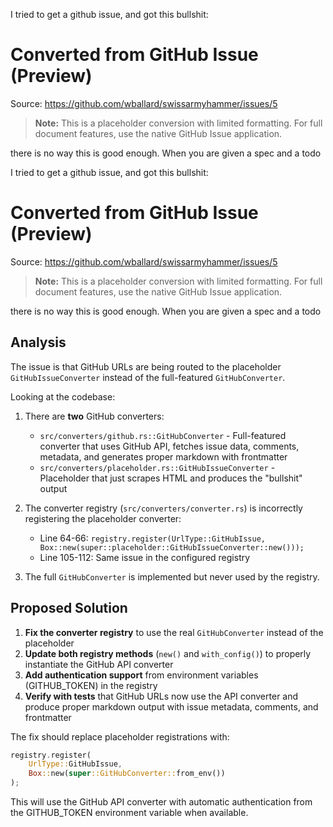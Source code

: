  I tried to get a github issue, and got this bullshit:


# Converted from GitHub Issue (Preview)

Source: <https://github.com/wballard/swissarmyhammer/issues/5>

> **Note:** This is a placeholder conversion with limited formatting. For full document features, use the native GitHub Issue application.



there is no way this is good enough. When you are given a spec and a todo

I tried to get a github issue, and got this bullshit:


# Converted from GitHub Issue (Preview)

Source: <https://github.com/wballard/swissarmyhammer/issues/5>

> **Note:** This is a placeholder conversion with limited formatting. For full document features, use the native GitHub Issue application.



there is no way this is good enough. When you are given a spec and a todo

## Analysis

The issue is that GitHub URLs are being routed to the placeholder `GitHubIssueConverter` instead of the full-featured `GitHubConverter`. 

Looking at the codebase:

1. There are **two** GitHub converters:
   - `src/converters/github.rs::GitHubConverter` - Full-featured converter that uses GitHub API, fetches issue data, comments, metadata, and generates proper markdown with frontmatter
   - `src/converters/placeholder.rs::GitHubIssueConverter` - Placeholder that just scrapes HTML and produces the "bullshit" output

2. The converter registry (`src/converters/converter.rs`) is incorrectly registering the placeholder converter:
   - Line 64-66: `registry.register(UrlType::GitHubIssue, Box::new(super::placeholder::GitHubIssueConverter::new()));`
   - Line 105-112: Same issue in the configured registry

3. The full `GitHubConverter` is implemented but never used by the registry.

## Proposed Solution

1. **Fix the converter registry** to use the real `GitHubConverter` instead of the placeholder
2. **Update both registry methods** (`new()` and `with_config()`) to properly instantiate the GitHub API converter
3. **Add authentication support** from environment variables (GITHUB_TOKEN) in the registry
4. **Verify with tests** that GitHub URLs now use the API converter and produce proper markdown output with issue metadata, comments, and frontmatter

The fix should replace placeholder registrations with:
```rust
registry.register(
    UrlType::GitHubIssue,
    Box::new(super::GitHubConverter::from_env())
);
```

This will use the GitHub API converter with automatic authentication from the GITHUB_TOKEN environment variable when available.